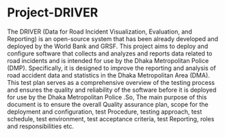 # Project-DRIVER 
The DRIVER (Data for Road Incident Visualization, Evaluation, and Reporting) is an open-source system that has been already developed and deployed by the World Bank and GRSF. This project aims to deploy and configure software that collects and analyzes and reports data related to road incidents and  is intended for use by the Dhaka Metropolitan Police (DMP). Specifically, it is designed to improve the reporting and analysis of road accident data and statistics in the Dhaka Metropolitan Area (DMA).
This test plan serves as a comprehensive overview of the testing process and ensures the quality and reliability of the software before it is deployed for use by the Dhaka Metropolitan Police .So, The main purpose of this document is to ensure the overall Quality assurance plan, scope for the deployment and configuration, test Procedure, testing approach, test schedule, test environment, test acceptance criteria, test Reporting, roles and responsibilities etc.
